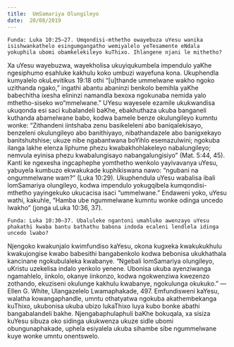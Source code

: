 ```yaml
---
title:  UmSamariya Olungileyo
date:  20/08/2019
---
```


`Funda: Luka 10:25–27. Umqondisi-mthetho owayebuza uYesu wanika isishwankathelo esingumgangatho wemiyalelo yeTesamente eNdala yokuphila ubomi obamkelekileyo kuThixo. Ihlangene njani le mithetho?`

Xa uYesu wayebuzwa, wayekholisa ukuyiqukumbela impendulo yaKhe ngesiphumo esahluke kakhulu koko umbuzi wayefuna kona. Ukuphendla kumyalelo okuLevitikus 19:18 othi “[u]thande ummelwane wakho ngoko uzithanda ngako,” ingathi abantu abaninzi benkolo bemihla yaKhe babechitha ixesha elininzi namandla bexoxa ngokunaba nemida yalo mthetho-siseko wo“mmelwane.” UYesu wayesele ezamile ukukwandisa ukuqonda esi saci kubalandeli baKhe, ebakhuthaza ukuba banganeli kuthanda abamelwane babo, kodwa bamele benze okulungileyo kumntu wonke: “Zithandeni iintshaba zenu basikeleleni abo baniqalekisayo, benzeleni okulungileyo abo banithiyayo, nibathandazele abo banigxekayo banitshutshise; ukuze nibe ngabantwana boYihlo esemazulwini; ngokuba ilanga lakhe elenza liphume phezu kwabakhohlakeleyo nabalungileyo; nemvula eyinisa phezu kwabalungisayo nabangalungisiyo” (Mat. 5:44, 45). Kanti ke ngexesha ingcaphephe yomthetho wenkolo yayivavanya uYesu, yabuyela kumbuzo ekwakukade kuphikiswana nawo: “ngubani na ongummelwane wam?” (Luka 10:29). Ukuphendula uYesu wabalisa ibali lomSamariya olungileyo, kodwa impendulo yokugqibela kumqondisi-mthetho yayingekuko ukucacisa isaci “ummelwane.” Endaweni yoko, uYesu wathi, kakuhle, “Hamba ube ngummelwane kumntu wonke odinga uncedo lwakho” (jonga uLuka 10:36, 37).

`Funda: Luka 10:30–37. Ubaluleke ngantoni umahluko awenzayo uYesu phakathi kwaba bantu bathathu babona indoda ecaleni lendlela idinga uncedo lwabo?`

Njengoko kwakunjalo kwimfundiso kaYesu, okona kugxeka kwakukukhulu kwakujongise kwabo babesithi bangabenkolo kodwa bebonisa ukukhathala kancinane ngokubulaleka kwabanye. “Ngebali lomSamariya olungileyo, uKristu uzekelisa indalo yenkolo yenene. Ubonisa ukuba ayenziwanga ngamahlelo, iinkolo, okanye iinkonzo, kodwa ngokwenziwa kwezenzo zothando, ekuziseni okulunge kakhulu kwabanye, ngokulunga okukuko.” —Ellen G. White, Ulangazelelo Lwamaphakade, 497. Emfundisweni kaYesu, walatha kowangaphandle, umntu othatyatwa ngokuba akathembekanga kuThixo, ukubonisa ukuba ubizo lukaThixo luya kubo bonke abathi bangabalandeli bakhe. Njengabaphulaphuli baKhe bokuqala, xa sisiza kuYesu sibuza oko sidinga ukukwenza ukuze sidle ubomi obungunaphakade, uphela esiyalela ukuba sihambe sibe ngummelwane kuye wonke umntu onentswelo.
